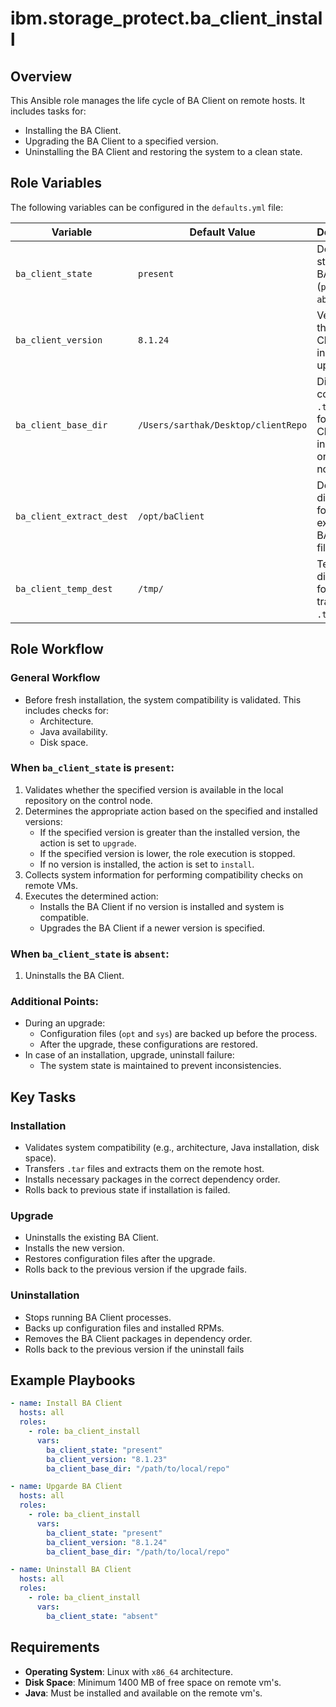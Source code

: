 # ibm.storage_protect.ba_client_install

## Overview
This Ansible role manages the life cycle of BA Client on remote hosts. It includes tasks for:
- Installing the BA Client.
- Upgrading the BA Client to a specified version.
- Uninstalling the BA Client and restoring the system to a clean state.

## Role Variables
The following variables can be configured in the `defaults.yml` file:

| Variable                | Default Value             | Description                                                                   |
|-------------------------|---------------------------|-------------------------------------------------------------------------------|
| `ba_client_state`       | `present`                | Desired state of the BA Client (`present` or `absent`).                       |
| `ba_client_version`     | `8.1.24`                 | Version of the BA Client to install or upgrade to.                            |
| `ba_client_base_dir`    | `/Users/sarthak/Desktop/clientRepo` | Directory containing `.tar` files for BA Client installation on control node. |
| `ba_client_extract_dest`| `/opt/baClient`          | Destination directory for extracted BA Client files.                          |
| `ba_client_temp_dest`   | `/tmp/`                  | Temporary directory for transferring `.tar` files.                            |

## Role Workflow
### General Workflow
- Before fresh installation, the system compatibility is validated. This includes checks for:
  - Architecture.
  - Java availability.
  - Disk space.

### When `ba_client_state` is `present`:
1. Validates whether the specified version is available in the local repository on the control node.
2. Determines the appropriate action based on the specified and installed versions:
   - If the specified version is greater than the installed version, the action is set to `upgrade`.
   - If the specified version is lower, the role execution is stopped.
   - If no version is installed, the action is set to `install`.
3. Collects system information for performing compatibility checks on remote VMs.
4. Executes the determined action:
   - Installs the BA Client if no version is installed and system is compatible.
   - Upgrades the BA Client if a newer version is specified.

### When `ba_client_state` is `absent`:
1. Uninstalls the BA Client.

### Additional Points:
- During an upgrade:
  - Configuration files (`opt` and `sys`) are backed up before the process.
  - After the upgrade, these configurations are restored.
- In case of an installation, upgrade, uninstall failure:
  - The system state is maintained to prevent inconsistencies.

## Key Tasks
### Installation
- Validates system compatibility (e.g., architecture, Java installation, disk space).
- Transfers `.tar` files and extracts them on the remote host.
- Installs necessary packages in the correct dependency order.
- Rolls back to previous state if installation is failed.

### Upgrade
- Uninstalls the existing BA Client.
- Installs the new version.
- Restores configuration files after the upgrade.
- Rolls back to the previous version if the upgrade fails.

### Uninstallation
- Stops running BA Client processes.
- Backs up configuration files and installed RPMs.
- Removes the BA Client packages in dependency order.
- Rolls back to the previous version if the uninstall fails

## Example Playbooks
```yaml
- name: Install BA Client
  hosts: all
  roles:
    - role: ba_client_install
      vars:
        ba_client_state: "present"
        ba_client_version: "8.1.23"
        ba_client_base_dir: "/path/to/local/repo"
```

```yaml
- name: Upgarde BA Client
  hosts: all
  roles:
    - role: ba_client_install
      vars:
        ba_client_state: "present"
        ba_client_version: "8.1.24"
        ba_client_base_dir: "/path/to/local/repo"
```
```yaml
- name: Uninstall BA Client
  hosts: all
  roles:
    - role: ba_client_install
      vars:
        ba_client_state: "absent"
```
## Requirements
- **Operating System**: Linux with `x86_64` architecture.
- **Disk Space**: Minimum 1400 MB of free space on remote vm's.
- **Java**: Must be installed and available on the remote vm's.
